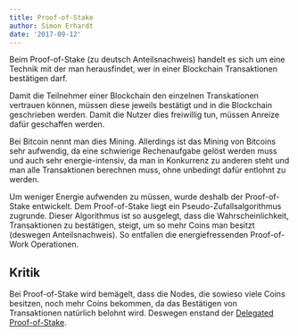 ```yaml
---
title: Proof-of-Stake
author: Simon Erhardt
date: '2017-09-12'
---
```

Beim Proof-of-Stake (zu deutsch Anteilsnachweis) handelt es sich um eine Technik mit der man herausfindet, wer in einer Blockchain Transaktionen bestätigen darf.

Damit die Teilnehmer einer Blockchain den einzelnen Transkationen vertrauen können, müssen diese jeweils bestätigt und in die Blockchain geschrieben werden. Damit die Nutzer dies freiwillig tun, müssen Anreize dafür geschaffen werden. 

Bei Bitcoin nennt man dies Mining. Allerdings ist das Mining von Bitcoins sehr aufwendig, da eine schwierige Rechenaufgabe gelöst werden muss und auch sehr energie-intensiv, da man in Konkurrenz zu anderen steht und man alle Transaktionen berechnen muss, ohne unbedingt dafür entlohnt zu werden. 

Um weniger Energie aufwenden zu müssen, wurde deshalb der Proof-of-Stake entwickelt. Dem Proof-of-Stake liegt ein Pseudo-Zufallsalgorithmus zugrunde. Dieser Algorithmus ist so ausgelegt, dass die Wahrscheinlichkeit, Transaktionen zu bestätigen, steigt, um so mehr Coins man besitzt (deswegen Anteilsnachweis). So entfallen die energiefressenden Proof-of-Work Operationen.

## Kritik

Bei Proof-of-Stake wird bemägelt, dass die Nodes, die sowieso viele Coins besitzen, noch mehr Coins bekommen, da das Bestätigen von Transaktionen natürlich belohnt wird. Deswegen enstand der [Delegated Proof-of-Stake](/glossar/delegated-proof-of-stake/).